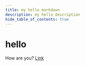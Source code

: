 ```yaml
---
title: my hello markdown
description: my hello description
hide_table_of_contents: true
---
```


# hello

How are you?
[Link](https://github.com/static-web-server/static-web-server/blob/master/README.md)
